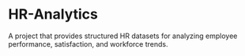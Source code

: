 # HR-Analytics
A project that provides structured HR datasets for analyzing employee performance, satisfaction, and workforce trends.
